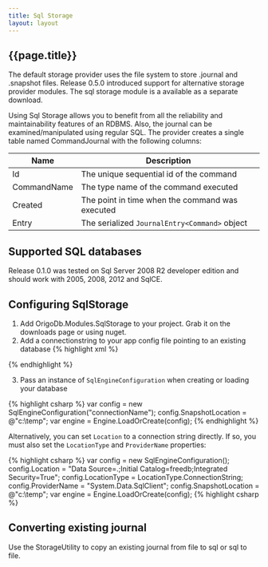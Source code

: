 ```yaml
---
title: Sql Storage
layout: layout
---
```

## {{page.title}}

The default storage provider uses the file system to store .journal and .snapshot files. Release 0.5.0 introduced support for alternative storage provider modules.
The sql storage module is a available as a separate download.

Using Sql Storage allows you to benefit from all the reliability and maintainability features of an RDBMS. Also, the journal can
be examined/manipulated using regular SQL. The provider creates a single table named CommandJournal with the following columns:

Name | Description
-----|------------
Id | The unique sequential id of the command
CommandName | The type name of the command executed
Created | The point in time when the command was executed
Entry | The serialized `JournalEntry<Command>` object

## Supported SQL databases
Release 0.1.0 was tested on Sql Server 2008 R2 developer edition and should work with 2005, 2008, 2012 and SqlCE.

## Configuring SqlStorage
1. Add OrigoDb.Modules.SqlStorage to your project. Grab it on the downloads page or using nuget.
2. Add a connectionstring to your app config file pointing to an existing database
{% highlight xml %}
  <connectionStrings>
    <add name="connectionName"
        connectionString="Data Source=.;Initial Catalog=freedb;Integrated Security=True"
        providerName="System.Data.SqlClient" />
  </connectionStrings>
{% endhighlight %}

3. Pass an instance of `SqlEngineConfiguration` when creating or loading your database

{% highlight csharp %}
   var config = new SqlEngineConfiguration("connectionName");
   config.SnapshotLocation = @"c:\\temp";
   var engine = Engine.LoadOrCreate<MyModel>(config);
{% endhighlight %}

Alternatively, you can set `Location` to a connection string directly. If so, you must also set the `LocationType` and `ProviderName` properties:

{% highlight csharp %}
   var config = new SqlEngineConfiguration();
   config.Location = "Data Source=.;Initial Catalog=freedb;Integrated Security=True";
   config.LocationType = LocationType.ConnectionString;
   config.ProviderName = "System.Data.SqlClient";
   config.SnapshotLocation = @"c:\\temp";
   var engine = Engine.LoadOrCreate<MyModel>(config);
{% highlight csharp %}

## Converting existing journal
Use the StorageUtility to copy an existing journal from file to sql or sql to file.
